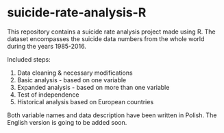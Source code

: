 # suicide-rate-analysis-R
This repository contains a suicide rate analysis project made using R. The dataset encompasses the suicide data numbers from the whole world during the years 1985-2016.

Included steps:
1. Data cleaning & necessary modifications
2. Basic analysis - based on one variable
3. Expanded analysis - based on more than one variable
4. Test of independence
5. Historical analysis based on European countries

Both variable names and data description have been written in Polish. The English version is going to be added soon.
